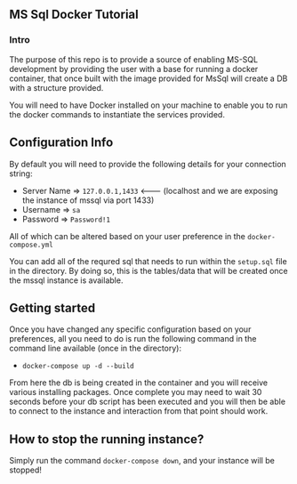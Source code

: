 ## MS Sql Docker Tutorial

### Intro

The purpose of this repo is to provide a source of enabling MS-SQL development by providing the user with a base for running a docker container, that once built with the image provided for MsSql will create a DB with a structure provided.

You will need to have Docker installed on your machine to enable you to run the docker commands to instantiate the services provided.

## Configuration Info

By default you will need to provide the following details for your connection string:

- Server Name => `127.0.0.1,1433` <--- (localhost and we are exposing the instance of mssql via port 1433)
- Username => `sa`
- Password => `Password!1`

All of which can be altered based on your user preference in the `docker-compose.yml`

You can add all of the requred sql that needs to run within the `setup.sql` file in the directory. By doing so, this is the tables/data that will be created once the mssql instance is available.

## Getting started

Once you have changed any specific configuration based on your preferences, all you need to do is run the following command in the command line available (once in the directory):

- `docker-compose up -d --build`

From here the db is being created in the container and you will receive various installing packages. Once complete you may need to wait 30 seconds before your db script has been executed and you will then be able to connect to the instance and interaction from that point should work.

## How to stop the running instance?

Simply run the command `docker-compose down`, and your instance will be stopped!
